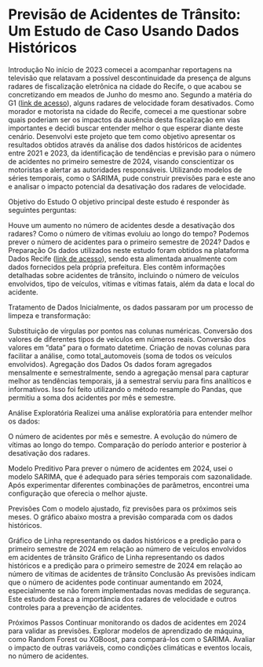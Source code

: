 # Previsão de Acidentes de Trânsito: Um Estudo de Caso Usando Dados Históricos
Introdução
No início de 2023 comecei a acompanhar reportagens na televisão que relatavam a possível descontinuidade da presença de alguns radares de fiscalização eletrônica na cidade do Recife, o que acabou se concretizando em meados de Junho do mesmo ano. Segundo a matéria do G1 ([link de acesso]([url](https://g1.globo.com/pe/pernambuco/noticia/2024/02/27/parte-dos-radares-de-velocidade-no-recife-esta-desativada.ghtml))), alguns radares de velocidade foram desativados. Como morador e motorista na cidade do Recife, comecei a me questionar sobre quais poderiam ser os impactos da ausência desta fiscalização em vias importantes e decidi buscar entender melhor o que esperar diante deste cenário. Desenvolvi este projeto que tem como objetivo apresentar os resultados obtidos através da análise dos dados históricos de acidentes entre 2021 e 2023, da identificação de tendências e previsão para o número de acidentes no primeiro semestre de 2024, visando conscientizar os motoristas e alertar as autoridades responsáveis. Utilizando modelos de séries temporais, como o SARIMA, pude construir previsões para e este ano e analisar o impacto potencial da desativação dos radares de velocidade.

Objetivo do Estudo
O objetivo principal deste estudo é responder às seguintes perguntas:

Houve um aumento no número de acidentes desde a desativação dos radares?
Como o número de vítimas evoluiu ao longo do tempo?
Podemos prever o número de acidentes para o primeiro semestre de 2024?
Dados e Preparação
Os dados utilizados neste estudo foram obtidos na plataforma Dados Recife ([link de acesso]([url](http://dados.recife.pe.gov.br/dataset/acidentes-de-transito-com-e-sem-vitimas))), sendo esta alimentada anualmente com dados fornecidos pela própria prefeitura. Eles contêm informações detalhadas sobre acidentes de trânsito, incluindo o número de veículos envolvidos, tipo de veículos, vítimas e vítimas fatais, além da data e local do acidente.

Tratamento de Dados
Inicialmente, os dados passaram por um processo de limpeza e transformação:

Substituição de vírgulas por pontos nas colunas numéricas.
Conversão dos valores de diferentes tipos de veículos em números reais.
Conversão dos valores em “data” para o formato datetime.
Criação de novas colunas para facilitar a análise, como total_automoveis (soma de todos os veículos envolvidos).
Agregação dos Dados
Os dados foram agregados mensalmente e semestralmente, sendo a agregação mensal para capturar melhor as tendências temporais, já a semestral serviu para fins analíticos e informativos. Isso foi feito utilizando o método resample do Pandas, que permitiu a soma dos acidentes por mês e semestre.

Análise Exploratória
Realizei uma análise exploratória para entender melhor os dados:

O número de acidentes por mês e semestre.
A evolução do número de vítimas ao longo do tempo.
Comparação do período anterior e posterior à desativação dos radares.

Modelo Preditivo
Para prever o número de acidentes em 2024, usei o modelo SARIMA, que é adequado para séries temporais com sazonalidade. Após experimentar diferentes combinações de parâmetros, encontrei uma configuração que oferecia o melhor ajuste.

Previsões
Com o modelo ajustado, fiz previsões para os próximos seis meses. O gráfico abaixo mostra a previsão comparada com os dados históricos.

Gráfico de Linha representando os dados históricos e a predição para o primeiro semestre de 2024 em relação ao número de veículos envolvidos em acidentes de trânsito
Gráfico de Linha representando os dados históricos e a predição para o primeiro semestre de 2024 em relação ao número de vítimas de acidentes de trânsito
Conclusão
As previsões indicam que o número de acidentes pode continuar aumentando em 2024, especialmente se não forem implementadas novas medidas de segurança. Este estudo destaca a importância dos radares de velocidade e outros controles para a prevenção de acidentes.

Próximos Passos
Continuar monitorando os dados de acidentes em 2024 para validar as previsões.
Explorar modelos de aprendizado de máquina, como Random Forest ou XGBoost, para compará-los com o SARIMA.
Avaliar o impacto de outras variáveis, como condições climáticas e eventos locais, no número de acidentes.
